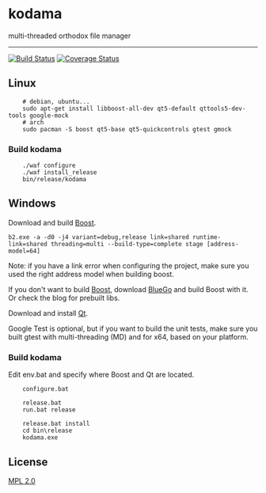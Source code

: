 # kodama
multi-threaded orthodox file manager

----
[![Build Status](https://travis-ci.org/srouquette/kodama.png)](https://travis-ci.org/srouquette/kodama)
[![Coverage Status](https://coveralls.io/repos/srouquette/kodama/badge.svg?branch=develop&service=github)](https://coveralls.io/github/srouquette/kodama)
<!---
[![Coverity Status](https://scan.coverity.com/projects/6257/badge.svg)](https://scan.coverity.com/projects/srouquette-kodama)
--->

## Linux
```shell
    # debian, ubuntu...
    sudo apt-get install libboost-all-dev qt5-default qttools5-dev-tools google-mock
    # arch
    sudo pacman -S boost qt5-base qt5-quickcontrols gtest gmock
```
### Build kodama
```shell
    ./waf configure
    ./waf install_release
    bin/release/kodama
```
## Windows

Download and build [Boost](http://www.boost.org/).

```shell
b2.exe -a -d0 -j4 variant=debug,release link=shared runtime-link=shared threading=multi --build-type=complete stage [address-model=64]
```

Note: if you have a link error when configuring the project, make sure you used the right address model when building boost.

If you don't want to build [Boost](http://www.boost.org/), download [BlueGo](http://vertexwahn.de/bluego.html) and build Boost with it. Or check the blog for prebuilt libs.

Download and install [Qt](http://qt-project.org/downloads).

Google Test is optional, but if you want to build the unit tests, make sure you built gtest with multi-threading (MD) and for x64, based on your platform.

### Build kodama
Edit env.bat and specify where Boost and Qt are located.
```shell
    configure.bat

    release.bat
    run.bat release

    release.bat install
    cd bin\release
    kodama.exe
```
## License
[MPL 2.0](https://www.mozilla.org/MPL/2.0/)
